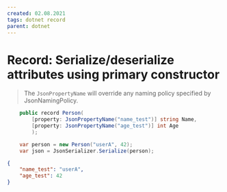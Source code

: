 ```yaml
---
created: 02.08.2021
tags: dotnet record
parent: dotnet
---
```


# Record: Serialize/deserialize attributes using primary constructor

> The `JsonPropertyName` will override any naming policy specified by JsonNamingPolicy.

```csharp
    public record Person(
        [property: JsonPropertyName("name_test")] string Name,
        [property: JsonPropertyName("age_test")] int Age
        );

    var person = new Person("userA", 42);
    var json = JsonSerializer.Serialize(person);
```

```json
{
    "name_test": "userA",
    "age_test": 42
}
```